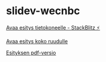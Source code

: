 # slidev-wecnbc

[Avaa esitys tietokoneelle - StackBlitz ⚡️](https://stackblitz.com/edit/slidev-wecnbc)

[Avaa esitys koko ruudulle](https://olli.xyz/y0ydzb)

[Esityksen pdf-versio](https://olli.xyz/EJeaOL)
